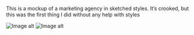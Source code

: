 This is a mockup of a marketing agency in sketched styles. It’s crooked, but this was the first thing I did without any help with styles

![Image alt](https://raw.githubusercontent.com/Weeelp/marketing-agency/main/gitimg/img1.png)
![Image alt](https://raw.githubusercontent.com/Weeelp/marketing-agency/main/gitimg/img2.png)
